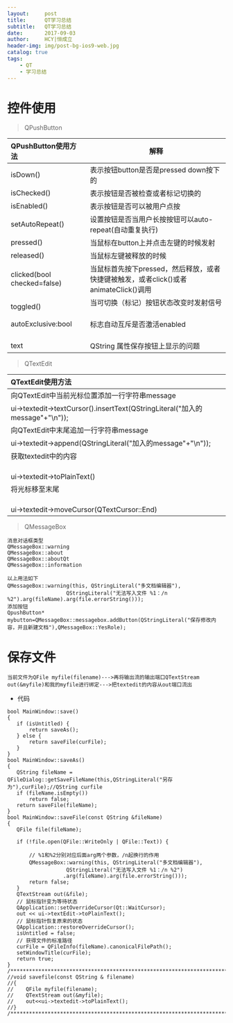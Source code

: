 ```yaml
---
layout:     post
title:      QT学习总结
subtitle:   QT学习总结
date:       2017-09-03
author:     HCY|恒成立
header-img: img/post-bg-ios9-web.jpg
catalog: true
tags:
    - QT
    - 学习总结
---
```

# 控件使用
> QPushButton

|QPushButton使用方法         |解释                                                                          |
|:--------------------------|------------------------------------------------------------------------------|
|isDown()                   |表示按钮button是否是pressed down按下的                                          |
|isChecked()                |表示按钮是否被检查或者标记切换的                                                 |
|isEnabled()                |表示按钮是否可以被用户点按                                                       |
|setAutoRepeat()            |设置按钮是否当用户长按按钮可以auto-repeat(自动重复执行)                           |            
|pressed()                  |当鼠标在button上并点击左键的时候发射                                             |
|released()                 |当鼠标左键被释放的时候                                                           |
|clicked(bool checked=false)|当鼠标首先按下pressed，然后释放，或者快捷键被触发，或者click()或者animateClick()调用|
|toggled()                  |当可切换（标记）按钮状态改变时发射信号                                            |
|autoExclusive:bool         |标志自动互斥是否激活enabled                                                     |
|text                       |QString 属性保存按钮上显示的问题                                                 |

> QTextEdit

|QTextEdit使用方法                                                                                        |
|:-------------------------------------------------------------------------------------------------------|
|向QTextEdit中当前光标位置添加一行字符串message                                                             |
|ui->textedit->textCursor().insertText(QStringLiteral("加入的message"+"\n"));                             |
|向QTextEdit中末尾追加一行字符串message                                                                    |
|ui->textedit->append(QStringLiteral("加入的message"+"\n"));                                              |
|获取textedit中的内容                                                                                      |
|ui->textedit->toPlainText()                                                                              |
|将光标移至末尾                                                                                            |
|ui->textedit->moveCursor(QTextCursor::End)                                                               |

> QMessageBox

```
消息对话框类型
QMessageBox::warning
QMessageBox::about
QMessageBox::aboutQt
QMessageBox::information
```

```
以上用法如下
QMessageBox::warning(this, QStringLiteral("多文档编辑器"),
                   QStringLiteral("无法写入文件 %1：/n %2").arg(fileName).arg(file.errorString()));
添加按钮
QpushButton* mybutton=QMessageBox::messagebox.addButton(QStringLiteral("保存修改内容，并且新建文档"),QMessageBox::YesRole);
```

# 保存文件

```
当前文件为QFile myfile(filename)--->再将输出流的输出端口QTextStream out(&myfile)和我的myfile进行绑定--->把textedit的内容从out端口流出
```

* 代码

```
bool MainWindow::save()
{
   if (isUntitled) {
       return saveAs();
   } else {
       return saveFile(curFile);
   }
}
bool MainWindow::saveAs()
{
   QString fileName = QFileDialog::getSaveFileName(this,QStringLiteral("另存为"),curFile);//QString curfile 
   if (fileName.isEmpty())
       return false;
   return saveFile(fileName);
}
bool MainWindow::saveFile(const QString &fileName)
{
   QFile file(fileName);

   if (!file.open(QFile::WriteOnly | QFile::Text)) {

       // %1和%2分别对应后面arg两个参数，/n起换行的作用
       QMessageBox::warning(this, QStringLiteral("多文档编辑器"),
                   QStringLiteral("无法写入文件 %1：/n %2")
                  .arg(fileName).arg(file.errorString()));
       return false;
   }
   QTextStream out(&file);
   // 鼠标指针变为等待状态
   QApplication::setOverrideCursor(Qt::WaitCursor);
   out << ui->textEdit->toPlainText();
   // 鼠标指针恢复原来的状态
   QApplication::restoreOverrideCursor();
   isUntitled = false;
   // 获得文件的标准路径
   curFile = QFileInfo(fileName).canonicalFilePath();
   setWindowTitle(curFile);
   return true;
}
/************************************************************************************************/
//void savefile(const QString & filename)
//{
//    QFile myfile(filename);
//    QTextStream out(&myfile);
//    out<<ui->textedit->toPlainText();
//}
/************************************************************************************************/
```
